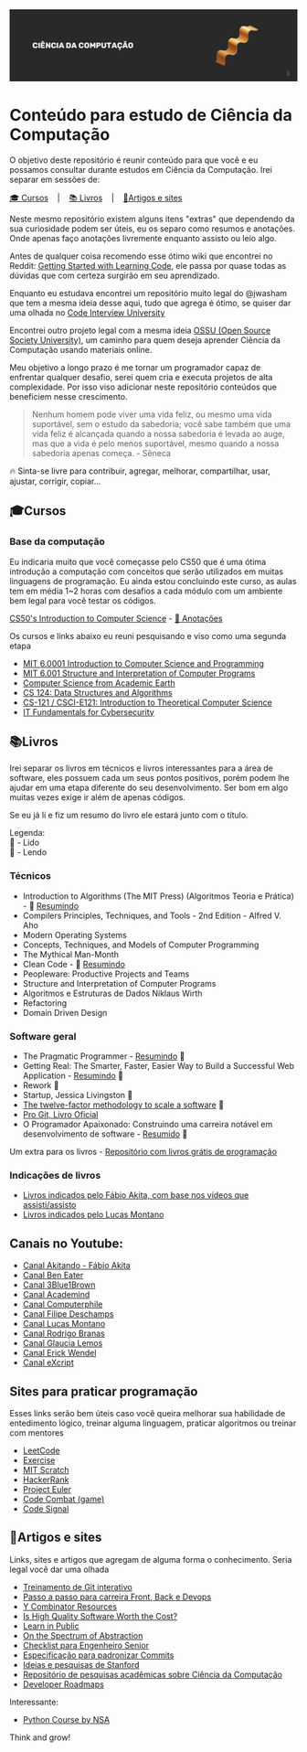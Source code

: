<img alt="CS - iaurg" src="./header-iaurg.png" />

# Conteúdo para estudo de Ciência da Computação

O objetivo deste repositório é reunir conteúdo para que você e eu possamos consultar durante estudos em Ciência da Computação. Irei separar em sessões de:

<p align="left">
  <a href="#cursos">🎓 Cursos</a>
  &nbsp;&nbsp;&nbsp;|&nbsp;&nbsp;&nbsp;
  <a href="#livros">📚 Livros</a>
  &nbsp;&nbsp;&nbsp;|&nbsp;&nbsp;&nbsp;
  <a href="#artigos-e-sites">📝Artigos e sites</a>
</p>

Neste mesmo repositório existem alguns itens "extras" que dependendo da sua curiosidade podem ser úteis, eu os separo como resumos e anotações. Onde apenas faço anotações livremente enquanto assisto ou leio algo.

Antes de qualquer coisa recomendo esse ótimo wiki que encontrei no Reddit:
[Getting Started with Learning Code](https://www.reddit.com/r/learnprogramming/wiki/faq#wiki_getting_started), ele passa por quase todas as dúvidas que com certeza surgirão em seu aprendizado.

Enquanto eu estudava encontrei um repositório muito legal do @jwasham que tem a mesma ideia desse aqui, tudo que agrega é ótimo, se quiser dar uma olhada no [Code Interview University](https://github.com/jwasham/coding-interview-university)

Encontrei outro projeto legal com a mesma ideia [OSSU (Open Source Society University)](https://github.com/ossu/computer-science), um caminho para quem deseja aprender Ciência da Computação usando materiais online.

Meu objetivo a longo prazo é me tornar um programador capaz de enfrentar qualquer desafio, serei quem cria e executa projetos de alta complexidade. Por isso viso adicionar neste repositório conteúdos que beneficiem nesse crescimento.

> Nenhum homem pode viver uma vida feliz, ou mesmo uma vida suportável, sem o estudo da sabedoria; você sabe também que uma vida feliz é alcançada quando a nossa sabedoria é levada ao auge, mas que a vida é pelo menos suportável, mesmo quando a nossa sabedoria apenas começa. - Sêneca

🔥 Sinta-se livre para contribuir, agregar, melhorar, compartilhar, usar, ajustar, corrigir, copiar...

## 🎓Cursos

### Base da computação

Eu indicaria muito que você começasse pelo CS50 que é uma ótima introdução a computação com conceitos que serão utilizados em muitas linguagens de programação. Eu ainda estou concluindo este curso, as aulas tem em média 1~2 horas com desafios a cada módulo com um ambiente bem legal para você testar os códigos.

[CS50's Introduction to Computer Science](https://www.edx.org/course/cs50s-introduction-computer-science-harvardx-cs50x) - [📝 Anotações](./resumos/cursos/cs50)

Os cursos e links abaixo eu reuni pesquisando e viso como uma segunda etapa

- [MIT 6.0001 Introduction to Computer Science and Programming](https://www.youtube.com/watch?v=nykOeWgQcHM&list=PLUl4u3cNGP63WbdFxL8giv4yhgdMGaZNA)
- [MIT 6.001 Structure and Interpretation of Computer Programs](https://www.youtube.com/watch?v=-J_xL4IGhJA&list=PLE18841CABEA24090)
- [Computer Science from Academic Earth](https://academicearth.org/computer-science/)
- [CS 124: Data Structures and Algorithms](http://matterhorn.dce.harvard.edu/engage/ui/index.html#/2020/02/21462)
- [CS-121 / CSCI-E121: Introduction to Theoretical Computer Science](https://cs121.boazbarak.org/schedule/)
- [IT Fundamentals for Cybersecurity](https://www.coursera.org/specializations/it-fundamentals-cybersecurity)

## 📚Livros

Irei separar os livros em técnicos e livros interessantes para a área de software, eles possuem cada um seus pontos positivos, porém podem lhe ajudar em uma etapa diferente do seu desenvolvimento. Ser bom em algo muitas vezes exige ir além de apenas códigos.

Se eu já lí e fiz um resumo do livro ele estará junto com o título.

Legenda:
<br>
📙 - Lido
<br>
📖 - Lendo

### Técnicos

- Introduction to Algorithms (The MIT Press) (Algoritmos Teoria e Prática) - 📖 [Resumindo](./resumos/livros/algoritmos-teoria-e-pratica/resumo.md)
- Compilers Principles, Techniques, and Tools - 2nd Edition - Alfred V. Aho
- Modern Operating Systems
- Concepts, Techniques, and Models of Computer Programming
- The Mythical Man-Month
- Clean Code - 📖 [Resumindo](./resumos/livros/clean-code/resumo.md)
- Peopleware: Productive Projects and Teams
- Structure and Interpretation of Computer Programs
- Algoritmos e Estruturas de Dados Niklaus Wirth
- Refactoring
- Domain Driven Design

### Software geral

- The Pragmatic Programmer - [Resumindo](./resumos/livros/the-pragmatic-programmer/resumo-the-pragmatic-programmer.md) 📙
- Getting Real: The Smarter, Faster, Easier Way to Build a Successful Web Application - [Resumindo](./resumos/livros/getting-real/resumo-getting-real.md) 📙
- Rework 📙
- Startup, Jessica Livingston 📙
- [The twelve-factor methodology to scale a software](https://12factor.net) 📙
- [Pro Git, Livro Oficial](https://git-scm.com/book/pt-br/v2)
- O Programador Apaixonado: Construindo uma carreira notável em desenvolvimento de software - [Resumido](./resumos/livros/programador-apaixonado/resumo-programador-apaixonado.md) 📙

Um extra para os livros - [Repositório com livros grátis de programação](https://github.com/EbookFoundation/free-programming-books)

### Indicações de livros

- [Livros indicados pelo Fábio Akita, com base nos vídeos que assisti/assisto](https://amzn.to/38I6jR3)
- [Livros indicados pelo Lucas Montano](https://amzn.to/3eVK5Od)

## Canais no Youtube:

- [Canal Akitando - Fábio Akita](https://www.youtube.com/user/AkitaOnRails)
- [Canal Ben Eater](https://www.youtube.com/user/eaterbc)
- [Canal 3Blue1Brown](https://www.youtube.com/channel/UCYO_jab_esuFRV4b17AJtAw)
- [Canal Academind](https://www.youtube.com/channel/UCSJbGtTlrDami-tDGPUV9-w)
- [Canal Computerphile](https://www.youtube.com/user/Computerphile)
- [Canal Filipe Deschamps](https://www.youtube.com/channel/UCU5JicSrEM5A63jkJ2QvGYw)
- [Canal Lucas Montano](https://www.youtube.com/channel/UCyHOBY6IDZF9zOKJPou2Rgg)
- [Canal Rodrigo Branas](https://www.youtube.com/channel/UCkqOofjb7nl6V8vXrIbGtiQ)
- [Canal Glaucia Lemos](https://www.youtube.com/channel/UC2Qzw5aqCBk_z0lWJnumWQQ)
- [Canal Erick Wendel](https://www.youtube.com/channel/UCh84012dEUE076wM2CVFN9A)
- [Canal eXcript](https://www.youtube.com/channel/UCRu4BNG9k_BRUu-aCYJsgHg)


## Sites para praticar programação

Esses links serão bem úteis caso você queira melhorar sua habilidade de entedimento lógico, treinar alguma linguagem, praticar algoritmos ou treinar com mentores

- [LeetCode](https://leetcode.com)
- [Exercise](https://exercism.io/)
- [MIT Scratch](https://scratch.mit.edu)
- [HackerRank](https://www.hackerrank.com)
- [Project Euler](https://projecteuler.net/)
- [Code Combat (game)](https://br.codecombat.com/)
- [Code Signal](https://codesignal.com/)

## 📝Artigos e sites

Links, sites e artigos que agregam de alguma forma o conhecimento. Seria legal você dar uma olhada

- [Treinamento de Git interativo](https://learngitbranching.js.org/)
- [Passo a passo para carreira Front, Back e Devops](https://roadmap.sh/)
- [Y Combinator Resources](https://www.ycombinator.com/resources/)
- [Is High Quality Software Worth the Cost?](https://martinfowler.com/articles/is-quality-worth-cost.html)
- [Learn in Public](https://www.swyx.io/writing/learn-in-public/)
- [On the Spectrum of Abstraction](https://gist.github.com/markerikson/02d5846040a1bf4a02147990df3c3599)
- [Checklist para Engenheiro Senior](https://littleblah.com/post/2019-09-01-senior-engineer-checklist/)
- [Especificação para padronizar Commits](https://www.conventionalcommits.org/pt-br/v1.0.0-beta.4/)
- [Ideias e pesquisas de Stanford](https://ecorner.stanford.edu)
- [Repositório de pesquisas acadêmicas sobre Ciência da Computação](https://arxiv.org/corr)
- [Developer Roadmaps](https://roadmap.sh/)

Interessante:

- [Python Course by NSA](https://nsa.sfo2.digitaloceanspaces.com/comp3321.pdf)

Think and grow!

